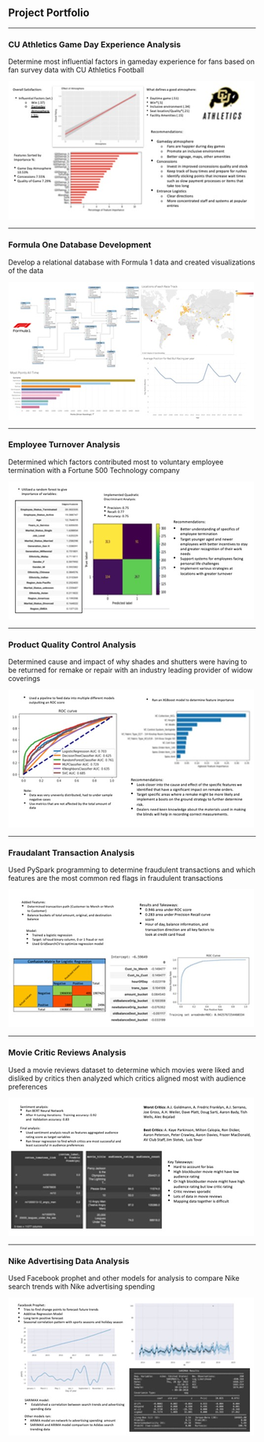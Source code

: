 ## Project Portfolio

---

### CU Athletics Game Day Experience Analysis
Determine most influential factors in gameday experience for fans based on fan survey data with CU Athletics Football 

<img src="images/Slide1.jpeg?raw=true" width="502"/>

---

### Formula One Database Development
Develop a relational database with Formula 1 data and created visualizations of the data 

<img src="images/Slide2.jpeg?raw=true"/>

---

### Employee Turnover Analysis
Determined which factors contributed most to voluntary employee termination with a Fortune 500 Technology company   

<img src="images/Slide3.jpeg?raw=true" />

---

### Product Quality Control Analysis
Determined cause and impact of why shades and shutters were having to be returned for remake or repair with an industry leading provider of widow coverings

<img src="images/Slide4.jpeg?raw=true"/>

---

### Fraudalant Transaction Analysis
Used PySpark programming to determine fraudulent transactions and which features are the most common red flags in fraudulent transactions

<img src="images/Slide5.jpeg?raw=true"/>

---

### Movie Critic Reviews Analysis
Used a movie reviews dataset to determine which movies were liked and disliked by critics then analyzed which critics aligned most with audience preferences 

<img src="images/Slide6.jpeg?raw=true"/>

---

### Nike Advertising Data Analysis 
Used Facebook prophet and other models for analysis to compare Nike search trends with Nike advertising spending 

<img src="images/Slide7.jpeg?raw=true"/>

<p style="font-size:11px">
